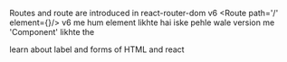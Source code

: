 Routes and route are introduced in react-router-dom v6
        <Route path='/' element={<Maincomponent />}/> v6 me hum element likhte hai iske pehle wale version me 'Component' likhte the

learn about label and forms of HTML and react
